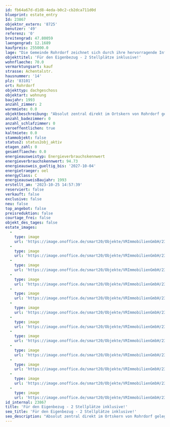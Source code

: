 ```yaml
---
id: fb64a67d-d1d8-4eda-b0c2-cb2dca711d0d
blueprint: estate_entry
Id: 23867
objektnr_extern: '8725'
benutzer: '49'
referenz: '0'
breitengrad: 47.80059
laengengrad: 12.1689
kaufpreis: 255000.0
lage: "Die Gemeinde Rohrdorf zeichnet sich durch ihre hervorragende Infrastruktur aus. Zahlreiche Einkaufsmöglichkeiten, sowie Ärzte, Apotheker, Banken und Schulen sind bequem in wenigen Minuten erreichbar. Zur Autobahnanschlussstelle Rohrdorf (München-Salzburg-Innsbruck) sowie zur Fußgängerzone in Rosenheim sind es nur ein paar Kilometer. \r\nRohrdorf bietet einen hohen Freizeitwert durch die geographische Lage zwischen Inn und Simssee mit schönen Badeplätzen und zahlreichen Wander- und Radwegen rund um den Simssee."
objekttitel: 'Für den Eigenbezug - 2 Stellplätze inklusive!'
wohnflaeche: 70.0
vermarktungsart: kauf
strasse: Achentalstr.
hausnummer: '14'
plz: '83101'
ort: Rohrdorf
objekttyp: dachgeschoss
objektart: wohnung
baujahr: 1993
anzahl_zimmer: 2
warmmiete: 0.0
objektbeschreibung: "Absolut zentral direkt im Ortskern von Rohrdorf gelegen finden Sie die 2-Zimmer-Wohnung im Dachgeschoss des 1993 erbauten Mehrfamilienhauses. \r\n\r\nVom großzügigen Wohnbereich haben Sie Zugang zum gemütlichen Westbalkon mit Weitblick in die Berge. Der Balkon wurde gerade erneuert. Aufgrund des durchdachten Grundrisses haben Sie ausreichend Platz für einen Essbereich im Wohnraum.\r\n\r\nVom zentralen Flur gelangen Sie über das Tageslichtbad mit Dusche und Badewanne in das Schlafzimmer. Im Keller befindet sich ein Waschraum mit eigenem Waschmaschinenanschluss und Platz für einen Trockner.\r\n\r\nZusätzlichen Stauraum finden Sie im dazugehörigen Kellerabteil.\r\n\r\nIm Kaufpreis sind bereits zwei Außenstellplätze inbegriffen.\r\n\r\nDas monatliche Hausgeld in Höhe von 210 € teilt sich wie folgt auf:\r\numlagefähige Kosten ca. 135 €\r\nnicht umlagefähige Kosten ca. 50 €\r\nAnsparung Rücklage: ca. 25 €\r\n\r\nWir freuen uns auf Ihre Anfrage!"
anzahl_badezimmer: 0
anzahl_schlafzimmer: 0
veroeffentlichen: true
kaltmiete: 0.0
stammobjekt: false
status2: status2obj_aktiv
etagen_zahl: 0
gesamtflaeche: 0.0
energieausweistyp: Energieverbrauchskennwert
energieverbrauchskennwert: 94.73
energieausweis_gueltig_bis: '2027-10-04'
energietraeger: oel
energyClass: C
energieausweisBaujahr: 1993
erstellt_am: '2023-10-25 14:57:39'
reserviert: false
verkauft: false
exclusive: false
neu: false
top_angebot: false
preisreduktion: false
courtage_frei: false
objekt_des_tages: false
estate_images:
  -
    type: image
    url: 'https://image.onoffice.de/smart20/Objekte/VRImmobilienGmbH/23867/a8894fa5-9b1d-4508-9823-19d4f6a0f332.jpg'
  -
    type: image
    url: 'https://image.onoffice.de/smart20/Objekte/VRImmobilienGmbH/23867/c61c1654-1588-4063-bb0d-97f1a099f86f.jpg'
  -
    type: image
    url: 'https://image.onoffice.de/smart20/Objekte/VRImmobilienGmbH/23867/79bff102-e837-4b49-842e-a83feabbf747.jpg'
  -
    type: image
    url: 'https://image.onoffice.de/smart20/Objekte/VRImmobilienGmbH/23867/8a5ab82b-276f-484f-8a0f-4bbb9b043930.jpg'
  -
    type: image
    url: 'https://image.onoffice.de/smart20/Objekte/VRImmobilienGmbH/23867/60cb68b3-b591-487c-ac23-70d06220528c.jpg'
  -
    type: image
    url: 'https://image.onoffice.de/smart20/Objekte/VRImmobilienGmbH/23867/34fe530f-454e-460c-ab4b-49caa95bdfbd.jpg'
  -
    type: image
    url: 'https://image.onoffice.de/smart20/Objekte/VRImmobilienGmbH/23867/3b47bf5a-076e-4c54-aa1f-c9d244aea5bd.jpg'
  -
    type: image
    url: 'https://image.onoffice.de/smart20/Objekte/VRImmobilienGmbH/23867/7438886c-4232-4a52-bd68-b167b18ff662.jpg'
  -
    type: image
    url: 'https://image.onoffice.de/smart20/Objekte/VRImmobilienGmbH/23867/2621da59-2377-42af-9446-d70ee4faa974.jpg'
  -
    type: image
    url: 'https://image.onoffice.de/smart20/Objekte/VRImmobilienGmbH/23867/21790600-c331-4715-be3e-20d9a11b5a03.jpg'
  -
    type: image
    url: 'https://image.onoffice.de/smart20/Objekte/VRImmobilienGmbH/23867/40343c4a-30b4-4a7f-bcc1-2cad98007b01.jpg'
  -
    type: image
    url: 'https://image.onoffice.de/smart20/Objekte/VRImmobilienGmbH/23867/422dd222-c53e-47a7-91f4-a12829b5168f.jpg'
id_internal: 23867
title: 'Für den Eigenbezug - 2 Stellplätze inklusive!'
seo_title: 'Für den Eigenbezug - 2 Stellplätze inklusive!'
seo_description: "Absolut zentral direkt im Ortskern von Rohrdorf gelegen finden Sie die 2-Zimmer-Wohnung im Dachgeschoss des 1993 erbauten Mehrfamilienhauses. \r\n\r\nVom großzügi"
---
```

